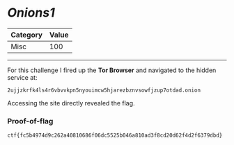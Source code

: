# _Onions1_

Category | Value
-- | --
Misc | 100

***

For this challenge I fired up the **Tor Browser** and navigated to the hidden service at:

```
2ujjzkrfk4ls4r6vbvvkpn5nyouimcw5hjarezbznvsowfjzup7otdad.onion
```

Accessing the site directly revealed the flag.

### Proof-of-flag
```
ctf{fc5b4974d9c262a40810686f06dc5525b046a810ad3f8cd20d62f4d2f6379dbd}
```
